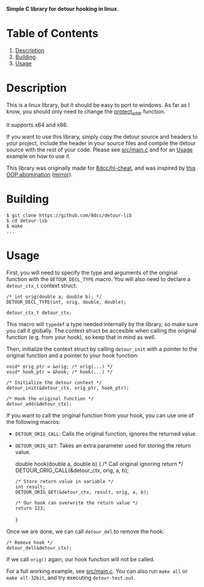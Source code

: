 **Simple C library for detour hooking in linux.**


# Table of Contents

1.  [Description](#org04ad219)
2.  [Building](#org3f0b275)
3.  [Usage](#org7a323ba)


<a id="org04ad219"></a>

# Description

This is a linux library, but it should be easy to port to windows. As far as I
know, you should only need to change the [protect<sub>addr</sub>](https://github.com/8dcc/detour-lib/blob/f171e7fcb0e10eeb04c942c6f004a2fea75c7b2c/src/detour.c#L18-L30) function.

It supports x64 and x86.

If you want to use this library, simply copy the detour source and headers to
your project, include the header in your source files and compile the detour
source with the rest of your code. Please see [src/main.c](https://github.com/8dcc/detour-lib/blob/main/src/main.c) and for an [Usage](#org7a323ba)
example on how to use it.

This library was originally made for [8dcc/hl-cheat](https://github.com/8dcc/hl-cheat), and was inspired by
[this OOP abomination](https://guidedhacking.com/threads/simple-linux-windows-detour-class.10580/) ([mirror](https://gist.github.com/8dcc/d0cbef32cd46ab9c73c6f830fa71d999)).


<a id="org3f0b275"></a>

# Building

    $ git clone https://github.com/8dcc/detour-lib
    $ cd detour-lib
    $ make
    ...


<a id="org7a323ba"></a>

# Usage

First, you will need to specify the type and arguments of the original function
with the `DETOUR_DECL_TYPE` macro. You will also need to declare a `detour_ctx_t`
context struct:

    /* int orig(double a, double b); */
    DETOUR_DECL_TYPE(int, orig, double, double);
    
    detour_ctx_t detour_ctx;

This macro will `typedef` a type needed internally by the library, so make sure
you call it globally. The context struct be accesible when calling the original
function (e.g. from your hook), so keep that in mind as well.

Then, initialize the context struct by calling `detour_init` with a pointer to the
original function and a pointer to your hook function:

    void* orig_ptr = &orig; /* orig(...) */
    void* hook_ptr = &hook; /* hook(...) */
    
    /* Initialize the detour context */
    detour_init(&detour_ctx, orig_ptr, hook_ptr);
    
    /* Hook the original function */
    detour_add(&detour_ctx);

If you want to call the original function from your hook, you can use one of the
following macros:

-   `DETOUR_ORIG_CALL`: Calls the original function, ignores the returned value.
-   `DETOUR_ORIG_GET`: Takes an extra parameter used for storing the return value.

    double hook(double a, double b) {
        /* Call original ignoring return */
        DETOUR_ORIG_CALL(&detour_ctx, orig, a, b);
    
        /* Store return value in variable */
        int result;
        DETOUR_ORIG_GET(&detour_ctx, result, orig, a, b);
    
        /* Our hook can overwrite the return value */
        return 123;
    }

Once we are done, we can call `detour_del` to remove the hook:

    /* Remove hook */
    detour_del(&detour_ctx);

If we call `orig()` again, our hook function will not be called.

For a full working example, see [src/main.c](https://github.com/8dcc/detour-lib/blob/main/src/main.c). You can also run `make all` or `make
all-32bit`, and try executing `detour-test.out`.

